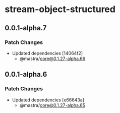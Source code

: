 # stream-object-structured

## 0.0.1-alpha.7

### Patch Changes

- Updated dependencies [14064f2]
  - @mastra/core@0.1.27-alpha.66

## 0.0.1-alpha.6

### Patch Changes

- Updated dependencies [e66643a]
  - @mastra/core@0.1.27-alpha.65
